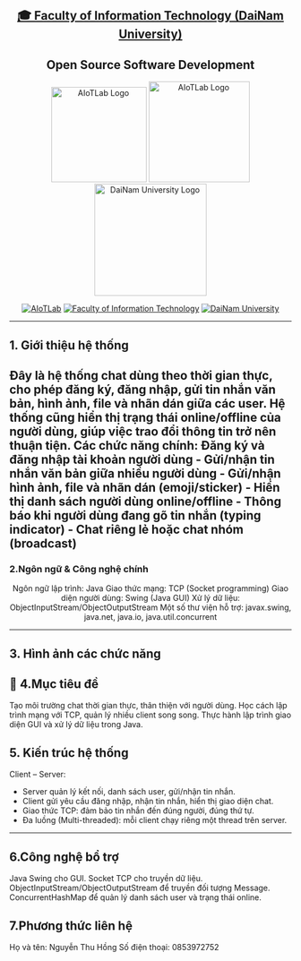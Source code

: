 <h2 align="center">
    <a href="https://dainam.edu.vn/vi/khoa-cong-nghe-thong-tin">
    🎓 Faculty of Information Technology (DaiNam University)
    </a>
</h2>
<h2 align="center">
    Open Source Software Development
</h2>
<div align="center">
    <p align="center">
        <img alt="AIoTLab Logo" width="170" src="https://github.com/user-attachments/assets/711a2cd8-7eb4-4dae-9d90-12c0a0a208a2" />
        <img alt="AIoTLab Logo" width="180" src="https://github.com/user-attachments/assets/dc2ef2b8-9a70-4cfa-9b4b-f6c2f25f1660" />
        <img alt="DaiNam University Logo" width="200" src="https://github.com/user-attachments/assets/77fe0fd1-2e55-4032-be3c-b1a705a1b574" />
    </p>

[![AIoTLab](https://img.shields.io/badge/AIoTLab-green?style=for-the-badge)](https://www.facebook.com/DNUAIoTLab)
[![Faculty of Information Technology](https://img.shields.io/badge/Faculty%20of%20Information%20Technology-blue?style=for-the-badge)](https://dainam.edu.vn/vi/khoa-cong-nghe-thong-tin)
[![DaiNam University](https://img.shields.io/badge/DaiNam%20University-orange?style=for-the-badge)](https://dainam.edu.vn)

</div>

---
## 1. Giới thiệu hệ thống
Đây là hệ thống chat dùng theo thời gian thực, cho phép đăng ký, đăng nhập, gửi tin nhắn văn bản, hình ảnh, file và nhãn dán giữa các user. Hệ thống cũng hiển thị trạng thái online/offline của người dùng, giúp việc trao đổi thông tin trở nên thuận tiện.
**Các chức năng chính:**
Đăng ký và đăng nhập tài khoản người dùng
       - Gửi/nhận tin nhắn văn bản giữa nhiều người dùng
       - Gửi/nhận hình ảnh, file và nhãn dán (emoji/sticker)
       - Hiển thị danh sách người dùng online/offline
       - Thông báo khi người dùng đang gõ tin nhắn (typing indicator)
       - Chat riêng lẻ hoặc chat nhóm (broadcast)
---

### 2.Ngôn ngữ & Công nghệ chính
<div align="center">
    
 Ngôn ngữ lập trình: Java
        Giao thức mạng: TCP (Socket programming)
        Giao diện người dùng: Swing (Java GUI)
        Xử lý dữ liệu: ObjectInputStream/ObjectOutputStream
        Một số thư viện hỗ trợ: javax.swing, java.net, java.io, java.util.concurrent
</div>

---

## 3. Hình ảnh các chức năng



## 🚀 4.Mục tiêu đề 
Tạo môi trường chat thời gian thực, thân thiện với người dùng.
Học cách lập trình mạng với TCP, quản lý nhiều client song song.
Thực hành lập trình giao diện GUI và xử lý dữ liệu trong Java.


## 5. Kiến trúc hệ thống
Client – Server:
  - Server quản lý kết nối, danh sách user, gửi/nhận tin nhắn.
  - Client gửi yêu cầu đăng nhập, nhận tin nhắn, hiển thị giao diện chat.
  - Giao thức TCP: đảm bảo tin nhắn đến đúng người, đúng thứ tự.
  - Đa luồng (Multi-threaded): mỗi client chạy riêng một thread trên server.
---

## 6.Công nghệ bổ trợ
Java Swing cho GUI.
Socket TCP cho truyền dữ liệu.
ObjectInputStream/ObjectOutputStream để truyền đối tượng Message.
ConcurrentHashMap để quản lý danh sách user và trạng thái online.

## 7.Phương thức liên hệ
Họ và tên: Nguyễn Thu Hồng
Số điện thoại: 0853972752


